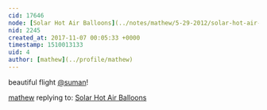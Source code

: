 ```yaml
---
cid: 17646
node: [Solar Hot Air Balloons](../notes/mathew/5-29-2012/solar-hot-air-balloons)
nid: 2245
created_at: 2017-11-07 00:05:33 +0000
timestamp: 1510013133
uid: 4
author: [mathew](../profile/mathew)
---
```


beautiful flight [@suman](/profile/suman)!

[mathew](../profile/mathew) replying to: [Solar Hot Air Balloons](../notes/mathew/5-29-2012/solar-hot-air-balloons)

